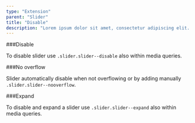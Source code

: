 ```yaml
---
type: "Extension"
parent: "Slider"
title: "Disable"
description: "Lorem ipsum dolor sit amet, consectetur adipiscing elit. Nunc tempus laoreet leo sit amet iaculis."
---
```


###Disable

To disable slider use `.slider.slider--disable` also within media queries.

<demo>
  <demovanilla src="inline/core/slider/disable">
  </demovanilla>
</demo>

###No overflow

Slider automatically disable when not overflowing or by adding manually `.slider.slider--nooverflow`.

<demo>
  <demovanilla src="inline/core/slider/no-overflow">
  </demovanilla>
</demo>

###Expand

To disable and expand a slider use `.slider.slider--expand` also within media queries.

<demo>
  <demovanilla src="inline/core/slider/expand">
  </demovanilla>
</demo>

